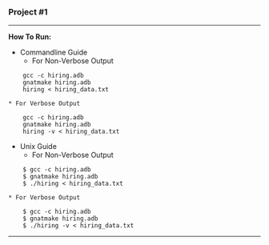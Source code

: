 ### Project #1

* * *

**How To Run:**
* Commandline Guide
    * For Non-Verbose Output
```
    gcc -c hiring.adb
    gnatmake hiring.adb
    hiring < hiring_data.txt
```

    * For Verbose Output
```
    gcc -c hiring.adb
    gnatmake hiring.adb
    hiring -v < hiring_data.txt
```

* Unix Guide
    * For Non-Verbose Output
```
    $ gcc -c hiring.adb
    $ gnatmake hiring.adb
    $ ./hiring < hiring_data.txt
```

    * For Verbose Output
```
    $ gcc -c hiring.adb
    $ gnatmake hiring.adb
    $ ./hiring -v < hiring_data.txt
```

* * *
